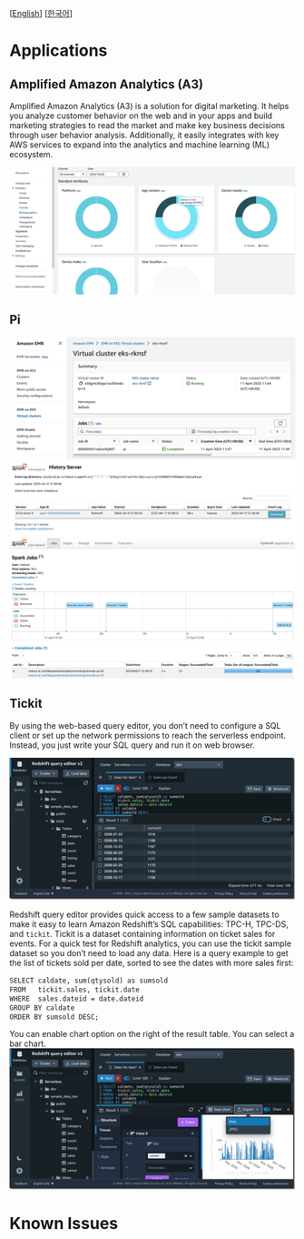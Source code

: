 [[English](README.md)] [[한국어](README.ko.md)]

# Applications
## Amplified Amazon Analytics (A3)
Amplified Amazon Analytics (A3) is a solution for digital marketing. It helps you analyze customer behavior on the web and in your apps and build marketing strategies to read the market and make key business decisions through user behavior analysis. Additionally, it easily integrates with key AWS services to expand into the analytics and machine learning (ML) ecosystem.

![aws-pp-client-platform](../../../images/aws-pp-client-platform.png)

## Pi
![aws-emr-on-eks-job-pyspark-pi](../../../images/aws-emr-on-eks-job-pyspark-pi.png)
![spark-ui-job-history-pyspark-pi](../../../images/spark-ui-job-history-pyspark-pi.png)
![spark-ui-job-status-pyspark-pi](../../../images/spark-ui-job-status-pyspark-pi.png)

## Tickit
By using the web-based query editor, you don’t need to configure a SQL client or set up the network permissions to reach the serverless endpoint. Instead, you just write your SQL query and run it on web browser.

![aws-redshift-query-editor-tickit-table](../../../images/aws-redshift-query-editor-tickit-table.png)

Redshift query editor provides quick access to a few sample datasets to make it easy to learn Amazon Redshift’s SQL capabilities: TPC-H, TPC-DS, and `tickit`. Tickit is a dataset containing information on ticket sales for events. For a quick test for Redshift analytics, you can use the tickit sample dataset so you don’t need to load any data. Here is a query example to get the list of tickets sold per date, sorted to see the dates with more sales first:

```
SELECT caldate, sum(qtysold) as sumsold
FROM   tickit.sales, tickit.date
WHERE  sales.dateid = date.dateid
GROUP BY caldate
ORDER BY sumsold DESC;
```

You can enable chart option on the right of the result table. You can select a bar chart.
![aws-redshift-query-editor-tickit-chart](../../../images/aws-redshift-query-editor-tickit-chart.png)

# Known Issues
